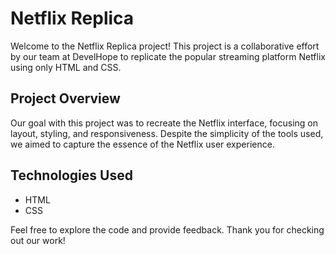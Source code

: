# Netflix Replica

Welcome to the Netflix Replica project! This project is a collaborative effort by our team at DevelHope to replicate the popular streaming platform Netflix using only HTML and CSS.

## Project Overview

Our goal with this project was to recreate the Netflix interface, focusing on layout, styling, and responsiveness. Despite the simplicity of the tools used, we aimed to capture the essence of the Netflix user experience.

## Technologies Used

- HTML
- CSS

Feel free to explore the code and provide feedback. Thank you for checking out our work!
